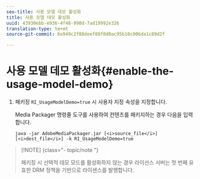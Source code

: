 ```yaml
---
seo-title: 사용 모델 데모 활성화
title: 사용 모델 데모 활성화
uuid: 43930ebb-e936-4f48-990d-7ad19992e326
translation-type: tm+mt
source-git-commit: 6e949c2f88deef88f0d0ac95b18c006da1c89d2f

---
```



# 사용 모델 데모 활성화{#enable-the-usage-model-demo}

1. 패키징 `RI_UsageModelDemo=true` 시 사용자 지정 속성을 지정합니다.

   Media Packager 명령줄 도구를 사용하여 컨텐츠를 패키지하는 경우 다음을 입력합니다.

   ```
   java -jar AdobeMediaPackager.jar [<i>source_file</i>] [<i>dest_file</i>] -k RI_UsageModelDemo=true
   ```

>[!NOTE] {class=&quot;- topic/note &quot;}
>
>패키징 시 선택적 데모 모드를 활성화하지 않는 경우 라이선스 서버는 첫 번째 유효한 DRM 정책을 기반으로 라이센스를 발행합니다.

